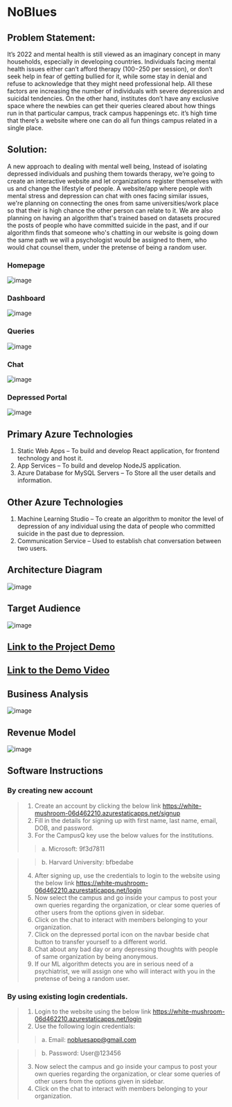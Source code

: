 # NoBlues

## Problem Statement:

It’s 2022 and mental health is still viewed as an imaginary concept in many households, especially in developing countries. Individuals facing mental health issues either can’t afford therapy ($100-$250 per session), or don’t seek help in fear of getting bullied for it, while some stay in denial and refuse to acknowledge that they might need professional help. All these factors are increasing the number of individuals with severe depression and suicidal tendencies. On the other hand, institutes don’t have any exclusive space where the newbies can get their queries cleared about how things run in that particular campus, track campus happenings etc. it’s high time that there’s a website where one can do all fun things campus related in a single place. 

## Solution:

A new approach to dealing with mental well being, Instead of isolating depressed individuals and pushing them towards therapy, we’re going to create an interactive website and let organizations register themselves with us and change the lifestyle of people. A website/app where people with mental stress and depression can chat with ones facing similar issues, we're planning on connecting the ones from same universities/work place so that their is high chance the other person can relate to it. We are also planning on having an algorithm that's trained based on datasets procured the posts of people who have committed suicide in the past, and if our algorithm finds that someone who's chatting in our website is going down the same path we will a psychologist would be assigned to them, who would chat counsel them, under the pretense of being a random user.

### Homepage
![image](https://user-images.githubusercontent.com/85546391/150538224-e33886ed-1f87-41cf-a072-992c74c81900.png)
### Dashboard
![image](https://user-images.githubusercontent.com/85546391/150538669-dca0c67b-c00a-4fbc-88d0-5955ad1590c2.png)
### Queries
![image](https://user-images.githubusercontent.com/85546391/150538838-c273a069-cf60-4e13-ae55-38a3dcbdfe2e.png)
### Chat 
![image](https://user-images.githubusercontent.com/61106740/150539691-360e9462-5ce7-4afa-b795-af876d381ec5.png)
### Depressed Portal
![image](https://user-images.githubusercontent.com/61106740/150539729-e55dc799-f427-4307-bbb7-945807e06a13.png)



## Primary Azure Technologies

1. Static Web Apps – To build and develop React application, for frontend technology and host it.
2. App Services – To build and develop NodeJS application.
3. Azure Database for MySQL Servers – To Store all the user details and information.

## Other Azure Technologies

1. Machine Learning Studio – To create an algorithm to monitor the level of depression of any individual using the data of people who committed suicide in the past due to depression.
2. Communication Service – Used to establish chat conversation between two users.

## Architecture Diagram

![image](https://user-images.githubusercontent.com/61106740/150537537-ee89af4a-8240-4523-9390-33cc6b8ddedc.png)

## Target Audience

![image](https://user-images.githubusercontent.com/61106740/150540002-0a308c60-9610-4078-ba09-c9b2d9f56e89.png)

## [Link to the Project Demo](https://white-mushroom-06d462210.azurestaticapps.net/)

## [Link to the Demo Video](https://www.youtube.com/watch?v=NemncNsNZcE)

## Business Analysis

![image](https://user-images.githubusercontent.com/61106740/150537820-e36575ac-8934-4ab1-bfa2-7221530abdb8.png)

## Revenue Model

![image](https://user-images.githubusercontent.com/61106740/150537764-9bb67507-47d0-4645-8690-74079e0b3815.png)


## Software Instructions

### By creating new account

>1. Create an account by clicking the below link https://white-mushroom-06d462210.azurestaticapps.net/signup
>2. Fill in the details for signing up with first name, last name, email, DOB, and password.
>3. For the CampusQ key use the below values for the institutions.
>>a. Microsoft: 9f3d7811

>>b. Harvard University: bfbedabe
>4. After signing up, use the credentials to login to the website using the below link https://white-mushroom-06d462210.azurestaticapps.net/login
>5. Now select the campus and go inside your campus to post your own queries regarding the organization, or clear some queries of other users from the options given in sidebar.
>6. Click on the chat to interact with members belonging to your organization.
>7. Click on the depressed portal icon on the navbar beside chat button to transfer yourself to a different world.
>8. Chat about any bad day or any depressing thoughts with people of same organization by being anonymous.
>9. If our ML algorithm detects you are in serious need of a psychiatrist, we will assign one who will interact with you in the pretense of being a random user.

### By using existing login credentials.
>1. Login to the website using the below link https://white-mushroom-06d462210.azurestaticapps.net/login
>2. Use the following login credentials:
>>a. Email: nobluesapp@gmail.com

>>b. Password: User@123456
>3. Now select the campus and go inside your campus to post your own queries regarding the organization, or clear some queries of other users from the options given in sidebar.
>4. Click on the chat to interact with members belonging to your organization.
